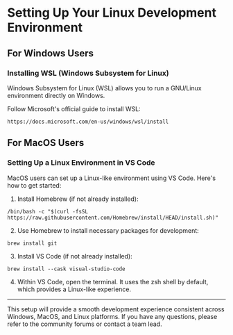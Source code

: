 # Setting Up Your Linux Development Environment

## For Windows Users

### Installing WSL (Windows Subsystem for Linux)

Windows Subsystem for Linux (WSL) allows you to run a GNU/Linux environment directly on Windows.

Follow Microsoft's official guide to install WSL:

```
https://docs.microsoft.com/en-us/windows/wsl/install
```

## For MacOS Users

### Setting Up a Linux Environment in VS Code

MacOS users can set up a Linux-like environment using VS Code. Here's how to get started:

1. Install Homebrew (if not already installed):
```
/bin/bash -c "$(curl -fsSL https://raw.githubusercontent.com/Homebrew/install/HEAD/install.sh)"
```

2. Use Homebrew to install necessary packages for development:
```
brew install git
```

3. Install VS Code (if not already installed):
```
brew install --cask visual-studio-code
```

4. Within VS Code, open the terminal. It uses the zsh shell by default, which provides a Linux-like experience.

---

This setup will provide a smooth development experience consistent across Windows, MacOS, and Linux platforms. If you have any questions, please refer to the community forums or contact a team lead.
